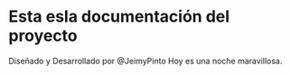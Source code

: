 # Esta esla documentación del proyecto

Diseñado y Desarrollado por @JeimyPinto
Hoy es una noche maravillosa.
